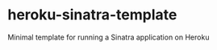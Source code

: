 heroku-sinatra-template
=======================

Minimal template for running a Sinatra application on Heroku
